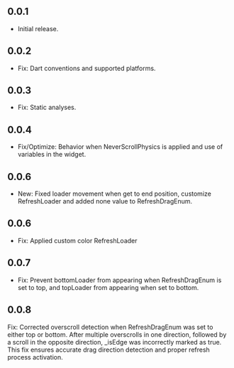 ## 0.0.1

- Initial release.

## 0.0.2

- Fix: Dart conventions and supported platforms.

## 0.0.3

- Fix: Static analyses.

## 0.0.4

- Fix/Optimize: Behavior when NeverScrollPhysics is applied and use of variables in the widget.

## 0.0.6

- New: Fixed loader movement when get to end position, customize RefreshLoader and added none value to RefreshDragEnum.

## 0.0.6

- Fix: Applied custom color RefreshLoader

## 0.0.7

- Fix: Prevent bottomLoader from appearing when RefreshDragEnum is set to top, and topLoader from appearing when set to bottom.

## 0.0.8

Fix: Corrected overscroll detection when RefreshDragEnum was set to either top or bottom. After multiple overscrolls in one direction, followed by a scroll in the opposite direction, _isEdge was incorrectly marked as true. This fix ensures accurate drag direction detection and proper refresh process activation.
